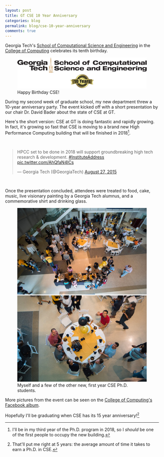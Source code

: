```yaml
---
layout: post
title: GT CSE 10 Year Anniversary
categories: blog
permalink: blog/cse-10-year-anniversary
comments: true
---
```


Georgia Tech's [School of Computational Science and Engineering][cse] in the [College of Computing][coc] celebrates its tenth birthday. 

<!--more-->

<figure>
  <img class="full" src="/images/blog/gt-cse-10-year-anniversary.png" alt="GT CSE 10 Year Anniversary.">
  <figcaption>Happy Birthday CSE!</figcaption>
</figure>

During my second week of graduate school, my new department threw a 10-year anniversary party. The event kicked off with a short presentation by our chair Dr. David Bader about the state of CSE at GT. 

Here's the short version: CSE at GT is doing fantastic and rapidly growing. In fact, it's growing so fast that CSE is moving to a brand new High Performance Computing building that will be finished in 2018[^fn-hpcc]. 

&nbsp;

<blockquote class="twitter-tweet tw-align-center" lang="en"><p lang="en" dir="ltr">HPCC set to be done in 2018 will support groundbreaking high tech research &amp; development. <a href="https://twitter.com/hashtag/InstituteAddress?src=hash">#InstituteAddress</a> <a href="http://t.co/AhQfaN4ICs">pic.twitter.com/AhQfaN4ICs</a></p>&mdash; Georgia Tech (@GeorgiaTech) <a href="https://twitter.com/GeorgiaTech/status/636926028858961920">August 27, 2015</a></blockquote> <script async src="//platform.twitter.com/widgets.js" charset="utf-8"></script>

&nbsp;

Once the presentation concluded, attendees were treated to food, cake, music, live visionary painting by a Georgia Tech alumnus, and a commemorative shirt and drinking glass. 

<figure>
  <img class="full" src="/images/blog/gt-cse-10-year-anniversary-2.jpg" alt="GT CSE 10 Year Anniversary.">
  <img class="full" src="/images/blog/gt-cse-10-year-anniversary-3.jpg" alt="GT CSE 10 Year Anniversary.">
  <figcaption>Myself and a few of the other new, first year CSE Ph.D. students.</figcaption>
</figure>

More pictures from the event can be seen on the [College of Computing's Facebook album][fb]. 

Hopefully I'll be graduating when CSE has its 15 year anniversary![^fn-grad]

[gt]: http://gatech.edu "Georgia Tech."
[cse]: http://cse.gatech.edu "GT Computational Science and Engineering."
[coc]: http://www.cc.gatech.edu "GT College of Computing."

[fb]: https://www.facebook.com/media/set/?set=a.10153556403559481.1073741838.104804139480&type=3 "GT College of Computing on Facebook."

[^fn-hpcc]: I'll be in my third year of the Ph.D. program in 2018, so I *should* be one of the first people to occupy the new building.
[^fn-grad]: That'll put me right at 5 years: the average amount of time it takes to earn a Ph.D. in CSE.